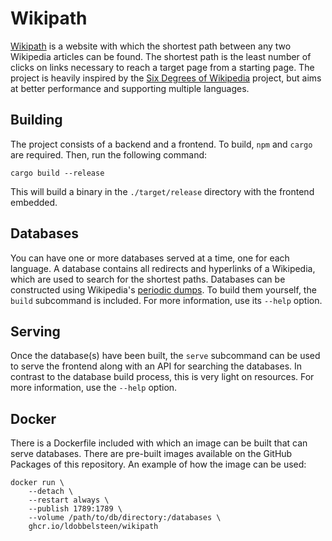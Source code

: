 # Wikipath

[Wikipath](https://wikipath.dobbel.dev) is a website with which the shortest
path between any two Wikipedia articles can be found. The shortest path is the
least number of clicks on links necessary to reach a target page from a starting
page. The project is heavily inspired by the
[Six Degrees of Wikipedia](https://www.sixdegreesofwikipedia.com) project, but
aims at better performance and supporting multiple languages.

## Building

The project consists of a backend and a frontend. To build, `npm` and `cargo`
are required. Then, run the following command:

```
cargo build --release
```

This will build a binary in the `./target/release` directory with the frontend
embedded.

## Databases

You can have one or more databases served at a time, one for each language. A
database contains all redirects and hyperlinks of a Wikipedia, which are used to
search for the shortest paths. Databases can be constructed using Wikipedia's
[periodic dumps](https://dumps.wikimedia.org/). To build them yourself, the
`build` subcommand is included. For more information, use its `--help` option.

## Serving

Once the database(s) have been built, the `serve` subcommand can be used to
serve the frontend along with an API for searching the databases. In contrast to
the database build process, this is very light on resources. For more
information, use the `--help` option.

## Docker

There is a Dockerfile included with which an image can be built that can serve
databases. There are pre-built images available on the GitHub Packages of this
repository. An example of how the image can be used:

```
docker run \
    --detach \
    --restart always \
    --publish 1789:1789 \
    --volume /path/to/db/directory:/databases \
    ghcr.io/ldobbelsteen/wikipath
```

